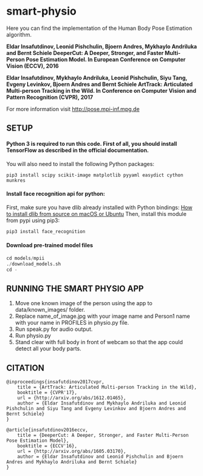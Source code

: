 # smart-physio

Here you can find the implementation of the Human Body Pose Estimation algorithm.

**Eldar Insafutdinov, Leonid Pishchulin, Bjoern Andres, Mykhaylo Andriluka and Bernt Schiele DeeperCut: A Deeper, Stronger, and Faster Multi-Person Pose Estimation Model. In European Conference on Computer Vision (ECCV), 2016**

**Eldar Insafutdinov, Mykhaylo Andriluka, Leonid Pishchulin, Siyu Tang, Evgeny Levinkov, Bjoern Andres and Bernt Schiele ArtTrack: Articulated Multi-person Tracking in the Wild. In Conference on Computer Vision and Pattern Recognition (CVPR), 2017**

For more information visit http://pose.mpi-inf.mpg.de

## SETUP

#### Python 3 is required to run this code. First of all, you should install TensorFlow as described in the official documentation.

You will also need to install the following Python packages:

```
pip3 install scipy scikit-image matplotlib pyyaml easydict cython munkres
```
#### Install face recognition api for python:

First, make sure you have dlib already installed with Python bindings:
[How to install dlib from source on macOS or Ubuntu](https://gist.github.com/ageitgey/629d75c1baac34dfa5ca2a1928a7aeaf)
Then, install this module from pypi using pip3:

```python
pip3 install face_recognition
```

#### Download pre-trained model files

```python
cd models/mpii
./download_models.sh
cd -
```

## RUNNING THE SMART PHYSIO APP

1. Move one known image of the person using the app to data/known_images/ folder.
2. Replace name_of_image.jpg with your image name and Person1 name with your name in PROFILES in physio.py file.
3. Run speak.py for audio output.
4. Run physio.py
5. Stand clear with full body in front of webcam so that the app could detect all your body parts.

## CITATION

```
@inproceedings{insafutdinov2017cvpr,
    title = {ArtTrack: Articulated Multi-person Tracking in the Wild},
    booktitle = {CVPR'17},
    url = {http://arxiv.org/abs/1612.01465},
    author = {Eldar Insafutdinov and Mykhaylo Andriluka and Leonid Pishchulin and Siyu Tang and Evgeny Levinkov and Bjoern Andres and Bernt Schiele}
}

@article{insafutdinov2016eccv,
    title = {DeeperCut: A Deeper, Stronger, and Faster Multi-Person Pose Estimation Model},
    booktitle = {ECCV'16},
    url = {http://arxiv.org/abs/1605.03170},
    author = {Eldar Insafutdinov and Leonid Pishchulin and Bjoern Andres and Mykhaylo Andriluka and Bernt Schiele}
}
```
